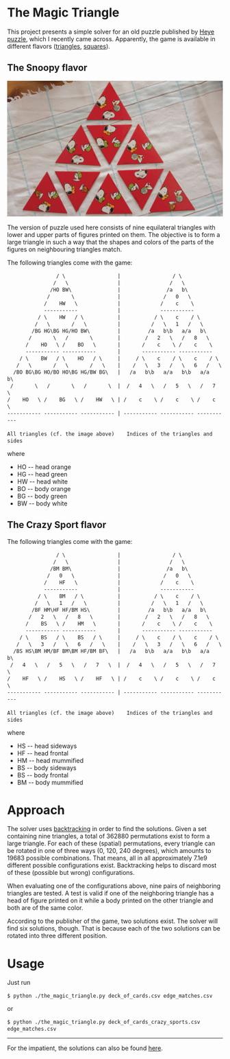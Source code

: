 # The Magic Triangle

This project presents a simple solver for an old puzzle published by
[Heye puzzle], which I recently came across. Apparently, the game is
available in different flavors ([triangles][1], [squares][2]).

## The Snoopy flavor

![Snoopy - The Magic Triangle, Heye](doc/snoopy_the_magic_triangle.jpg)

The version of puzzle used here consists of nine equilateral triangles
with lower and upper parts of figures printed on them. The objective is
to form a large triangle in such a way that the shapes and colors of the
parts of the figures on neighbouring triangles match.

The following triangles come with the game:

                    / \                 |                 / \
                   /   \                |                /   \
                  /HO BW\               |               /a   b\
                 /       \              |              /   0   \
                /    HW   \             |             /    c    \
                -----------             |             -----------
              / \    HW   / \           |           / \    c    / \
             /   \       /   \          |          /   \   1   /   \
            /BG HG\BG HG/HO BW\         |         /a   b\b   a/a   b\
           /       \   /       \        |        /   2   \   /   8   \
          /    HO   \ /    BO   \       |       /    c    \ /    c    \
          ----------- -----------       |       ----------- -----------
        / \    BW   / \    HO   / \     |     / \    c    / \    c    / \
       /   \       /   \       /   \    |    /   \   3   /   \   6   /   \
      /BO BG\BG HO/BO HO\BG HG/BW BG\   |   /a   b\b   a/a   b\b   a/a   b\
     /       \   /       \   /       \  |  /   4   \   /   5   \   /   7   \
    /    HO   \ /    BG   \ /    HW   \ | /    c    \ /    c    \ /    c    \
    ----------- ----------- ----------- | ----------- ----------- -----------

    All triangles (cf. the image above)    Indices of the triangles and sides


where

* HO -- head orange
* HG -- head green
* HW -- head white
* BO -- body orange
* BG -- body green
* BW -- body white

## The Crazy Sport flavor

The following triangles come with the game:


                    / \                 |                 / \
                   /   \                |                /   \
                  /BM BM\               |               /a   b\
                 /   0   \              |              /   0   \
                /    HF   \             |             /    c    \
                -----------             |             -----------
              / \    BM   / \           |           / \    c    / \
             /   \   1   /   \          |          /   \   1   /   \
            /BF HM\HF HF/BM HS\         |         /a   b\b   a/a   b\
           /   2   \   /   8   \        |        /   2   \   /   8   \
          /    BS   \ /    HM   \       |       /    c    \ /    c    \
          ----------- -----------       |       ----------- -----------
        / \    BS   / \    BS   / \     |     / \    c    / \    c    / \
       /   \   3   /   \   6   /   \    |    /   \   3   /   \   6   /   \
      /BS HS\BM HM/BF BM\BM HF/BM BF\   |   /a   b\b   a/a   b\b   a/a   b\
     /   4   \   /   5   \   /   7   \  |  /   4   \   /   5   \   /   7   \
    /    HF   \ /    HS   \ /    HF   \ | /    c    \ /    c    \ /    c    \
    ----------- ----------- ----------- | ----------- ----------- -----------

    All triangles (cf. the image above)    Indices of the triangles and sides


where

* HS -- head sideways
* HF -- head frontal
* HM -- head mummified
* BS -- body sideways
* BS -- body frontal
* BM -- body mummified

# Approach

The solver uses [backtracking][3] in order to find the solutions. Given
a set containing nine triangles, a total of 362880 permutations exist to
form a large triangle. For each of these (spatial) permutations, every
triangle can be rotated in one of three ways (0, 120, 240 degrees),
which amounts to 19683 possible combinations. That means, all in all
approximately 7.1e9 different possible configurations exist.
Backtracking helps to discard most of these (possible but wrong)
configurations.

When evaluating one of the configurations above, nine pairs of
neighboring triangles are tested. A test is valid if one of the
neighboring triangle has a head of figure printed on it while a body
printed on the other triangle and both are of the same color.

According to the publisher of the game, two solutions exist. The solver
will find six solutions, though. That is because each of the two
solutions can be rotated into three different position.

# Usage

Just run

    $ python ./the_magic_triangle.py deck_of_cards.csv edge_matches.csv

or

    $ python ./the_magic_triangle.py deck_of_cards_crazy_sports.csv edge_matches.csv

----

For the impatient, the solutions can also be found [here](doc/solutions.txt).

[1]: http://www.google.de/search?q=heye+magische+dreieck&prmd=ivns&source=lnms&tbm=isch
[2]: http://heye-puzzle.de/kategorie/crazy9/
[3]: https://en.wikipedia.org/wiki/Backtracking
[Heye puzzle]: http://heye-puzzle.de
